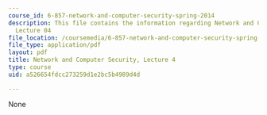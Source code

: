 ```yaml
---
course_id: 6-857-network-and-computer-security-spring-2014
description: This file contains the information regarding Network and Computer Security,
  Lecture 04
file_location: /coursemedia/6-857-network-and-computer-security-spring-2014/a526654fdcc273259d1e2bc5b4989d4d_MIT6_857S14_Lec04.pdf
file_type: application/pdf
layout: pdf
title: Network and Computer Security, Lecture 4
type: course
uid: a526654fdcc273259d1e2bc5b4989d4d

---
```

None